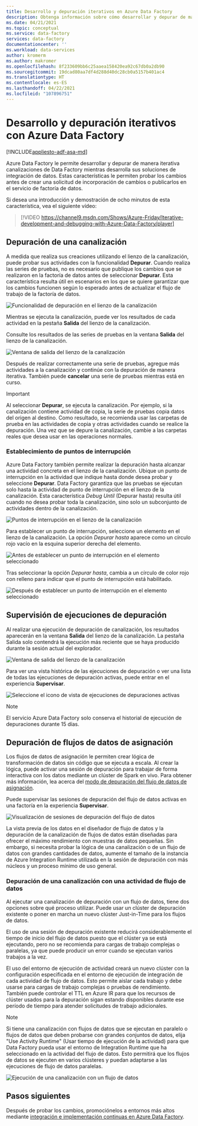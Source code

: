 ```yaml
---
title: Desarrollo y depuración iterativos en Azure Data Factory
description: Obtenga información sobre cómo desarrollar y depurar de manera iterativa las canalizaciones de Data Factory en ADF UX.
ms.date: 04/21/2021
ms.topic: conceptual
ms.service: data-factory
services: data-factory
documentationcenter: ''
ms.workload: data-services
author: kromerm
ms.author: makromer
ms.openlocfilehash: 8f233609bb6c25aaea158420ea92c67db0a2db90
ms.sourcegitcommit: 19dcad80aa7df4d288d40dc28cb0a5157b401ac4
ms.translationtype: HT
ms.contentlocale: es-ES
ms.lasthandoff: 04/22/2021
ms.locfileid: "107896751"
---
```

# <a name="iterative-development-and-debugging-with-azure-data-factory"></a>Desarrollo y depuración iterativos con Azure Data Factory
[!INCLUDE[appliesto-adf-asa-md](includes/appliesto-adf-asa-md.md)]

Azure Data Factory le permite desarrollar y depurar de manera iterativa canalizaciones de Data Factory mientras desarrolla sus soluciones de integración de datos. Estas características le permiten probar los cambios antes de crear una solicitud de incorporación de cambios o publicarlos en el servicio de factoría de datos. 

Si desea una introducción y demostración de ocho minutos de esta característica, vea el siguiente vídeo:

> [!VIDEO https://channel9.msdn.com/Shows/Azure-Friday/Iterative-development-and-debugging-with-Azure-Data-Factory/player]

## <a name="debugging-a-pipeline"></a>Depuración de una canalización

A medida que realiza sus creaciones utilizando el lienzo de la canalización, puede probar sus actividades con la funcionalidad **Depurar**. Cuando realiza las series de pruebas, no es necesario que publique los cambios que se realizaron en la factoría de datos antes de seleccionar **Depurar**. Esta característica resulta útil en escenarios en los que se quiere garantizar que los cambios funcionen según lo esperado antes de actualizar el flujo de trabajo de la factoría de datos.

![Funcionalidad de depuración en el lienzo de la canalización](media/iterative-development-debugging/iterative-development-1.png)

Mientras se ejecuta la canalización, puede ver los resultados de cada actividad en la pestaña **Salida** del lienzo de la canalización.

Consulte los resultados de las series de pruebas en la ventana **Salida** del lienzo de la canalización.

![Ventana de salida del lienzo de la canalización](media/iterative-development-debugging/iterative-development-2.png)

Después de realizar correctamente una serie de pruebas, agregue más actividades a la canalización y continúe con la depuración de manera iterativa. También puede **cancelar** una serie de pruebas mientras está en curso.

> [!IMPORTANT]
> Al seleccionar **Depurar**, se ejecuta la canalización. Por ejemplo, si la canalización contiene actividad de copia, la serie de pruebas copia datos del origen al destino. Como resultado, se recomienda usar las carpetas de prueba en las actividades de copia y otras actividades cuando se realice la depuración. Una vez que se depure la canalización, cambie a las carpetas reales que desea usar en las operaciones normales.

### <a name="setting-breakpoints"></a>Establecimiento de puntos de interrupción

Azure Data Factory también permite realizar la depuración hasta alcanzar una actividad concreta en el lienzo de la canalización. Ubique un punto de interrupción en la actividad que indique hasta donde desea probar y seleccione **Depurar**. Data Factory garantiza que las pruebas se ejecutan solo hasta la actividad de punto de interrupción en el lienzo de la canalización. Esta característica *Debug Until* (Depurar hasta) resulta útil cuando no desea probar toda la canalización, sino solo un subconjunto de actividades dentro de la canalización.

![Puntos de interrupción en el lienzo de la canalización](media/iterative-development-debugging/iterative-development-3.png)

Para establecer un punto de interrupción, seleccione un elemento en el lienzo de la canalización. La opción *Depurar hasta* aparece como un círculo rojo vacío en la esquina superior derecha del elemento.

![Antes de establecer un punto de interrupción en el elemento seleccionado](media/iterative-development-debugging/iterative-development-4.png)

Tras seleccionar la opción *Depurar hasta*, cambia a un círculo de color rojo con relleno para indicar que el punto de interrupción está habilitado.

![Después de establecer un punto de interrupción en el elemento seleccionado](media/iterative-development-debugging/iterative-development-5.png)

## <a name="monitoring-debug-runs"></a>Supervisión de ejecuciones de depuración

Al realizar una ejecución de depuración de canalización, los resultados aparecerán en la ventana **Salida** del lienzo de la canalización. La pestaña Salida solo contendrá la ejecución más reciente que se haya producido durante la sesión actual del explorador. 

![Ventana de salida del lienzo de la canalización](media/iterative-development-debugging/iterative-development-2.png)

Para ver una vista histórica de las ejecuciones de depuración o ver una lista de todas las ejecuciones de depuración activas, puede entrar en el experiencia **Supervisar**. 

![Seleccione el icono de vista de ejecuciones de depuraciones activas](media/iterative-development-debugging/view-debug-runs.png)

> [!NOTE]
> El servicio Azure Data Factory solo conserva el historial de ejecución de depuraciones durante 15 días. 

## <a name="debugging-mapping-data-flows"></a>Depuración de flujos de datos de asignación

Los flujos de datos de asignación le permiten crear lógica de transformación de datos sin código que se ejecuta a escala. Al crear la lógica, puede activar una sesión de depuración para trabajar de forma interactiva con los datos mediante un clúster de Spark en vivo. Para obtener más información, lea acerca del [modo de depuración del flujo de datos de asignación](concepts-data-flow-debug-mode.md).

Puede supervisar las sesiones de depuración del flujo de datos activas en una factoría en la experiencia **Supervisar**.

![Visualización de sesiones de depuración del flujo de datos](media/iterative-development-debugging/view-dataflow-debug-sessions.png)

La vista previa de los datos en el diseñador de flujo de datos y la depuración de la canalización de flujos de datos están diseñadas para ofrecer el máximo rendimiento con muestras de datos pequeñas. Sin embargo, si necesita probar la lógica de una canalización o de un flujo de datos con grandes cantidades de datos, aumente el tamaño de la instancia de Azure Integration Runtime utilizada en la sesión de depuración con más núcleos y un proceso mínimo de uso general.
 
### <a name="debugging-a-pipeline-with-a-data-flow-activity"></a>Depuración de una canalización con una actividad de flujo de datos

Al ejecutar una canalización de depuración con un flujo de datos, tiene dos opciones sobre qué proceso utilizar. Puede usar un clúster de depuración existente o poner en marcha un nuevo clúster Just-in-Time para los flujos de datos.

El uso de una sesión de depuración existente reducirá considerablemente el tiempo de inicio del flujo de datos puesto que el clúster ya se está ejecutando, pero no se recomienda para cargas de trabajo complejas o paralelas, ya que puede producir un error cuando se ejecutan varios trabajos a la vez.

El uso del entorno de ejecución de actividad creará un nuevo clúster con la configuración especificada en el entorno de ejecución de integración de cada actividad de flujo de datos. Esto permite aislar cada trabajo y debe usarse para cargas de trabajo complejas o pruebas de rendimiento. También puede controlar el TTL en Azure IR para que los recursos de clúster usados para la depuración sigan estando disponibles durante ese período de tiempo para atender solicitudes de trabajo adicionales.

> [!NOTE]
> Si tiene una canalización con flujos de datos que se ejecutan en paralelo o flujos de datos que deben probarse con grandes conjuntos de datos, elija "Use Activity Runtime" (Usar tiempo de ejecución de la actividad) para que Data Factory pueda usar el entorno de Integration Runtime que ha seleccionado en la actividad del flujo de datos. Esto permitirá que los flujos de datos se ejecuten en varios clústeres y puedan adaptarse a las ejecuciones de flujo de datos paralelas.

![Ejecución de una canalización con un flujo de datos](media/iterative-development-debugging/iterative-development-dataflow.png)

## <a name="next-steps"></a>Pasos siguientes

Después de probar los cambios, promociónelos a entornos más altos mediante [integración e implementación continuas en Azure Data Factory](continuous-integration-deployment.md).
